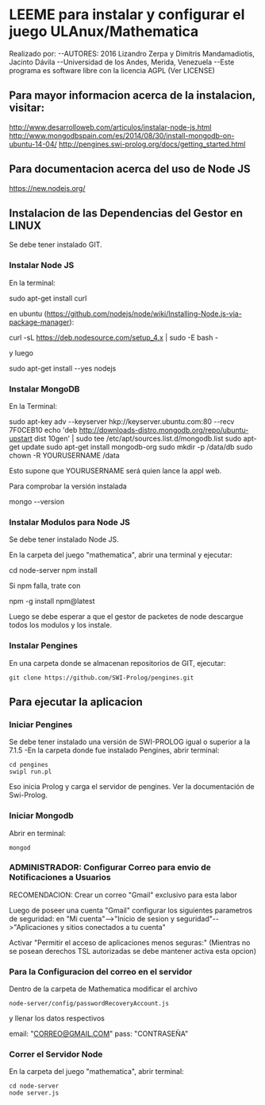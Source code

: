 # LEEME para instalar y configurar el juego ULAnux/Mathematica

Realizado por:
--AUTORES: 2016 Lizandro Zerpa y Dimitris Mandamadiotis, Jacinto Dávila
--Universidad de los Andes, Merida, Venezuela
--Este programa es software libre con la licencia AGPL (Ver LICENSE)

## Para mayor informacion acerca de la instalacion, visitar:

   http://www.desarrolloweb.com/articulos/instalar-node-js.html
   http://www.mongodbspain.com/es/2014/08/30/install-mongodb-on-ubuntu-14-04/
   http://pengines.swi-prolog.org/docs/getting_started.html

## Para documentacion acerca del uso de Node JS

   https://new.nodejs.org/

##  Instalacion de las Dependencias del Gestor en LINUX

Se debe tener instalado GIT. 

### Instalar Node JS

En la terminal:

   sudo apt-get install curl

en ubuntu (https://github.com/nodejs/node/wiki/Installing-Node.js-via-package-manager):

   curl -sL https://deb.nodesource.com/setup_4.x | sudo -E bash -

y luego 

   sudo apt-get install --yes nodejs

### Instalar MongoDB

En la Terminal:

   sudo apt-key adv --keyserver hkp://keyserver.ubuntu.com:80 --recv 7F0CEB10
   echo 'deb http://downloads-distro.mongodb.org/repo/ubuntu-upstart dist 10gen' | sudo tee /etc/apt/sources.list.d/mongodb.list
   sudo apt-get update
   sudo apt-get install mongodb-org
   sudo mkdir -p /data/db
   sudo chown -R YOURUSERNAME /data

Esto supone que YOURUSERNAME será quien lance la appl web. 

Para comprobar la versión instalada

   mongo --version

### Instalar Modulos para Node JS

Se debe tener instalado Node JS.

En la carpeta del juego "mathematica", abrir una terminal y ejecutar:

   cd node-server
   npm install

Si npm falla, trate con 

   npm -g install npm@latest

Luego se debe esperar a que el gestor de packetes de node descargue todos los modulos y los instale.

### Instalar Pengines

En una carpeta donde se almacenan repositorios de GIT, ejecutar:

    git clone https://github.com/SWI-Prolog/pengines.git


## Para ejecutar la aplicacion 

### Iniciar Pengines

Se debe tener instalado una versión de SWI-PROLOG igual o superior a la 7.1.5 -En la carpeta donde fue instalado Pengines, abrir terminal:
	
    cd pengines
    swipl run.pl

Eso inicia Prolog y carga el servidor de pengines. Ver la documentación de Swi-Prolog. 

### Iniciar Mongodb 

Abrir en terminal:

    mongod


### ADMINISTRADOR: Configurar Correo para envio de Notificaciones a Usuarios

RECOMENDACION: Crear un correo "Gmail" exclusivo para esta labor

Luego de poseer una cuenta "Gmail" configurar los siguientes parametros de seguridad:
en "Mi cuenta"-->"Inicio de sesion y seguridad"-->"Aplicaciones y sitios conectados a tu cuenta"

Activar "Permitir el acceso de aplicaciones menos seguras:" (Mientras no se posean derechos TSL
autorizadas se debe mantener activa esta opcion)

### Para la Configuracion del correo en el servidor 

Dentro de la carpeta de Mathematica modificar el archivo

    node-server/config/passwordRecoveryAccount.js 

y llenar los datos respectivos

email: "CORREO@GMAIL.COM"
pass: "CONTRASEÑA"

### Correr el Servidor Node 

En la carpeta del juego "mathematica", abrir terminal:

    cd node-server
    node server.js


